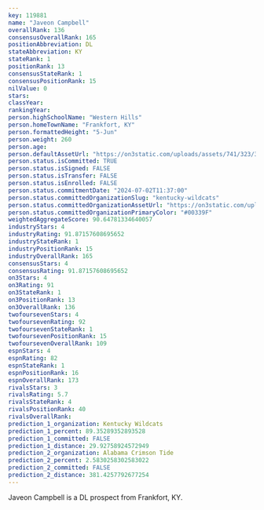 ```yaml
---
key: 119881
name: "Javeon Campbell"
overallRank: 136
consensusOverallRank: 165
positionAbbreviation: DL
stateAbbreviation: KY
stateRank: 1
positionRank: 13
consensusStateRank: 1
consensusPositionRank: 15
nilValue: 0
stars: 
classYear: 
rankingYear: 
person.highSchoolName: "Western Hills"
person.homeTownName: "Frankfort, KY"
person.formattedHeight: "5-Jun"
person.weight: 260
person.age: 
person.defaultAssetUrl: "https://on3static.com/uploads/assets/741/323/323741.jpg"
person.status.isCommitted: TRUE
person.status.isSigned: FALSE
person.status.isTransfer: FALSE
person.status.isEnrolled: FALSE
person.status.commitmentDate: "2024-07-02T11:37:00"
person.status.committedOrganizationSlug: "kentucky-wildcats"
person.status.committedOrganizationAssetUrl: "https://on3static.com/uploads/assets/984/149/149984.svg"
person.status.committedOrganizationPrimaryColor: "#00339F"
weightedAggregateScore: 90.64781334640057
industryStars: 4
industryRating: 91.87157608695652
industryStateRank: 1
industryPositionRank: 15
industryOverallRank: 165
consensusStars: 4
consensusRating: 91.87157608695652
on3Stars: 4
on3Rating: 91
on3StateRank: 1
on3PositionRank: 13
on3OverallRank: 136
twofoursevenStars: 4
twofoursevenRating: 92
twofoursevenStateRank: 1
twofoursevenPositionRank: 15
twofoursevenOverallRank: 109
espnStars: 4
espnRating: 82
espnStateRank: 1
espnPositionRank: 16
espnOverallRank: 173
rivalsStars: 3
rivalsRating: 5.7
rivalsStateRank: 4
rivalsPositionRank: 40
rivalsOverallRank: 
prediction_1_organization: Kentucky Wildcats
prediction_1_percent: 89.35289352893528
prediction_1_committed: FALSE
prediction_1_distance: 29.92758924572949
prediction_2_organization: Alabama Crimson Tide
prediction_2_percent: 2.5830258302583022
prediction_2_committed: FALSE
prediction_2_distance: 381.4257792677254
---
```

Javeon Campbell is a DL prospect from Frankfort, KY.